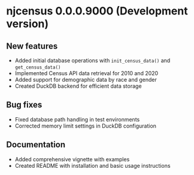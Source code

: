 # njcensus 0.0.0.9000 (Development version)

## New features

-   Added initial database operations with `init_census_data()` and `get_census_data()`
-   Implemented Census API data retrieval for 2010 and 2020
-   Added support for demographic data by race and gender
-   Created DuckDB backend for efficient data storage

## Bug fixes

-   Fixed database path handling in test environments
-   Corrected memory limit settings in DuckDB configuration

## Documentation

-   Added comprehensive vignette with examples
-   Created README with installation and basic usage instructions
